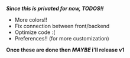 ***Since this is privated for now, TODOS!!***

- More colors!!
- Fix connection between front/backend
- Optimize code :(
- Preferences!! (for more customization)

**Once these are done then *MAYBE* i'll release v1**
